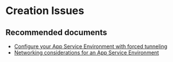 <properties
	pageTitle="Creation  Issues"
	description="Creation  Issues"
	service="microsoft.ase"
	resource="ase"
	authors="shrahman"
	displayOrder=""
	selfHelpType="generic"
	supportTopicIds="32608410"
	resourceTags=""
	productPesIds="16533"
	cloudEnvironments="public"
	articleId="36d20a7c-63f6-4fb2-8e76-0378bf0997d6"
/>

# Creation Issues

## **Recommended documents**
* [Configure your App Service Environment with forced tunneling](https://docs.microsoft.com/azure/app-service/environment/forced-tunnel-support#change-the-egress-endpoint-for-your-ase)
* [Networking considerations for an App Service Environment](https://docs.microsoft.com/azure/app-service/environment/network-info)